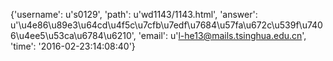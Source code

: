 {'username': u's0129', 'path': u'wd1143/1143.html', 'answer': u'\u4e86\u89e3\u64cd\u4f5c\u7cfb\u7edf\u7684\u57fa\u672c\u539f\u7406\u4ee5\u53ca\u6784\u6210', 'email': u'l-he13@mails.tsinghua.edu.cn', 'time': '2016-02-23:14:08:40'}